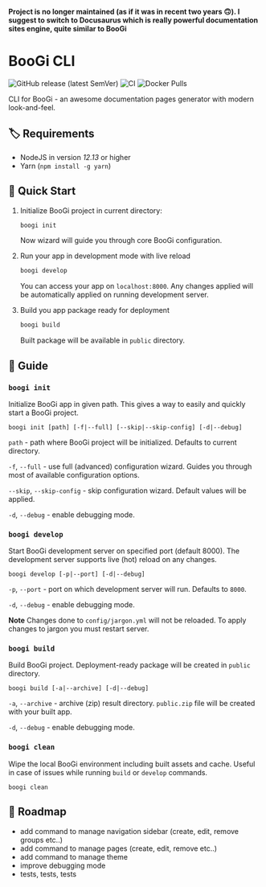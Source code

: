 **Project is no longer maintained (as if it was in recent two years 🙃). I suggest to switch to Docusaurus which is really powerful documentation sites engine, quite similar to BooGi**

# BooGi CLI

![GitHub release (latest SemVer)](https://img.shields.io/github/v/release/filipowm/boogi-cli)
![CI](https://github.com/filipowm/boogi-cli/workflows/CI/badge.svg)
![Docker Pulls](https://img.shields.io/docker/pulls/filipowm/boogi)

CLI for BooGi - an awesome documentation pages generator 
with modern look-and-feel.

## :label: Requirements

- NodeJS in version _12.13_ or higher
- Yarn (`npm install -g yarn`)

## :rocket: Quick Start

1. Initialize BooGi project in current directory:
   ```bash
   boogi init
   ```
   Now wizard will guide you through core BooGi
   configuration.

2. Run your app in development mode with live reload
   ```bash
   boogi develop
   ```
   You can access your app on `localhost:8000`. Any changes
   applied will be automatically applied on running
   development server.

3. Build you app package ready for deployment
   ```bash
   boogi build
   ```
   Built package will be available in `public` directory.

## :book: Guide

### `boogi init`

Initialize BooGi app in given path. This gives a way to easily and quickly
start a BooGi project.

```
boogi init [path] [-f|--full] [--skip|--skip-config] [-d|--debug]
```

`path` - path where BooGi project will be initialized. Defaults to current directory.

`-f`, `--full` - use full (advanced) configuration wizard. Guides you through most of available configuration options.

`--skip`, `--skip-config` - skip configuration wizard. Default values will be applied.

`-d`, `--debug` - enable debugging mode.

### `boogi develop`

Start BooGi development server on specified port (default 8000).
The development server supports live (hot) reload on any changes.

```
boogi develop [-p|--port] [-d|--debug]
```
`-p`, `--port` - port on which development server will run. Defaults to `8000`.

`-d`, `--debug` - enable debugging mode.

**Note** Changes done to `config/jargon.yml` will not be reloaded.
To apply changes to jargon you must restart server.

### `boogi build`

Build BooGi project. Deployment-ready package will be created
in `public` directory.

```
boogi build [-a|--archive] [-d|--debug]
```

`-a`, `--archive` - archive (zip) result directory. `public.zip` file will be created
with your built app.

`-d`, `--debug` - enable debugging mode.

### `boogi clean`

Wipe the local BooGi environment including built assets and cache.
Useful in case of issues while running `build` or `develop` commands.

```
boogi clean
```

## :construction_worker: Roadmap

- add command to manage navigation sidebar (create, edit, remove groups etc..)
- add command to manage pages (create, edit, remove etc..)
- add command to manage theme
- improve debugging mode
- tests, tests, tests
